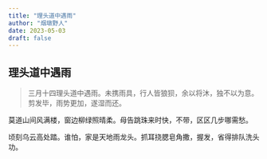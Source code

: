 ```yaml
---
title: "理头道中遇雨"
author: "烟墩野人"
date: 2023-05-03
draft: false
---
```

## 理头道中遇雨
> 三月十四理头道中遇雨。未携雨具，行人皆狼狈，余以将沐，独不以为意。剪发毕，雨势更加，遂湿而还。  

莫道山间风满楼，窗边柳绿照晴柔。母告跳珠来时快，不带，区区几步哪需愁。

顷刻乌云高处踏。谁怕，家是天地雨龙头。抓耳挠腮皂角撒，握发，省得排队洗头功。
